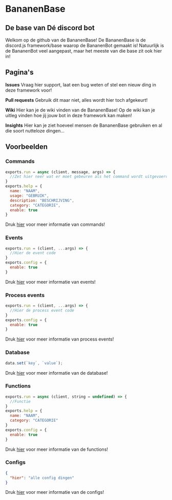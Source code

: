 # BananenBase
## De base van Dé discord bot

Welkom op de github van de BananenBase! De BananenBase is de discord.js framework/base waarop de BananenBot gemaakt is! Natuurlijk is de BananenBot veel aangepast, maar het meeste van die base zit ook hier in! 

## Pagina's
**Issues** Vraag hier support, laat een bug weten of stel een nieuw ding in deze framework voor!

**Pull requests** Gebruik dit maar niet, alles wordt hier toch afgekeurt!

**Wiki** Hier kan je de wiki vinden van de BananenBase! Op de wiki kan je uitleg vinden hoe jij jouw bot in deze framework kan maken!

**Insights** Hier kan je ziet hoeveel mensen de BananenBase gebruiken en al die soort nutteloze dingen...

## Voorbeelden
### Commands
```js
exports.run = async (client, message, args) => {
  //Zet hier neer wat er moet gebeuren als het command wordt uitgevoerd!
}
exports.help = {
  name: "NAAM",
  usage: "GEBRUIK",
  description: "BESCHRIJVING",
  category: "CATEGORIE",
  enable: true
}
```
Druk [hier](https://github.com/Paul52Games/BananenBase/wiki/Commands) voor meer informatie van commands!

### Events
```js
exports.run = (client, ...args) => {
  //Hier de event code
}
exports.config = {
  enable: true
}
```
Druk [hier](https://github.com/Paul52Games/BananenBase/wiki/Events) voor meer informatie van events!

### Process events
```js
exports.run = (client, ...args) => {
  //Hier de process event code
}
exports.config = {
  enable: true
}
```
Druk [hier](https://github.com/Paul52Games/BananenBase/wiki/Process-events) voor meer informatie van process events!

### Database
```js
data.set(`key`, `value`);
```
Druk [hier](https://github.com/Paul52Games/BananenBase/wiki/Database) voor meer informatie van de database!

### Functions
```js
exports.run = async (client, string = undefined) => {
  //Functie
}
exports.help = {
  name: "NAAM",
  category: "CATEGORIE"
}
exports.config = {
  enable: true
}
```
Druk [hier](https://github.com/Paul52Games/BananenBase/wiki/Functions) voor meer informatie van de functions!

### Configs
```json
{
  "hier": "alle config dingen"
}
```
Druk [hier](https://github.com/Paul52Games/BananenBase/wiki/Configs) voor meer informatie van de configs!

